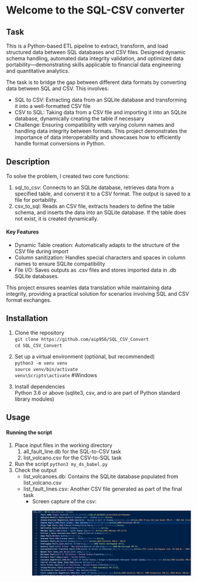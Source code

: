 # Welcome to the SQL-CSV converter

## Task
This is a Python-based ETL pipeline to extract, transform, and load structured data between SQL databases and CSV files. Designed dynamic schema handling, automated data integrity validation, and optimized data portability—demonstrating skills applicable to financial data engineering and quantitative analytics.


The task is to bridge the gap between different data formats by converting data between SQL and CSV. This involves:
- SQL to CSV: Extracting data from an SQLite database and transforming it into a well-formatted CSV file
- CSV to SQL: Taking data from a CSV file and importing it into an SQLite database, dynamically creating the table if necessary
- Challenge: Ensuring compatibility with varying column names and handling data integrity between formats.
This project demonstrates the importance of data interoperability and showcases how to efficiently handle format conversions in Python.

## Description
To solve the problem, I created two core functions:
1. sql_to_csv: Connects to an SQLite database, retrieves data from a specified table, and converst it to a CSV format. The output is saved to a file for portability.
2. csv_to_sql: Reads an CSV file, extracts headers to define the table schema, and inserts the data into an SQLite database. If the table does not exist, it is created dynamically.

#### Key Features
- Dynamic Table creation: Automatically adapts to the structure of the CSV file during import
- Column sanitization: Handles special characters and spaces in column names to ensure SQLite compatibility
- File I/O: Saves outputs as .csv files and stores imported data in .db SQLite databases.

This project ensures seamles data translation while maintaining data integrity, providing a practical solution for scenarios involving SQL and CSV format exchanges.

## Installation
1. Clone the repository </br>
   `git clone https://github.com/aip956/SQL_CSV_Convert` <br>
   `cd SQL_CSV_Convert`

2. Set up a virtual environment (optional, but recommended)<br>
   `python3 -m venv venv`<br>
   `source venv/bin/activate`<br>
   `venv\Scripts\activate` #Windows<br>
3. Install dependencies<br>
   Python 3.6 or above
   (sqlite3, csv, and io are part of Python standard library modules)
   
## Usage
#### Running the script
1. Place input files in the working directory
   1. all_fault_line.db for the SQL-to-CSV task
   2. list_volcano.csv for the CSV-to-SQL task
2. Run the script
   `python3 my_ds_babel.py`
3. Check the output
    - list_volcanoes.db: Contains the SQLite database populated from list_volcano.csv
    - list_fault_lines.csv: Another CSV file generated as part of the final task
      - Screen capture of the csv:
    </br></br>
        ![Screen capture of list_fault_lines.csv](fault_lines.png)
</br>





